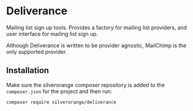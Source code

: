# Deliverance

Mailing list sign up tools. Provides a factory for mailing list providers,
and user interface for mailing list sign up.

Although Deliverance is written to be provider agnostic, MailChimp is the
only supported provider.

## Installation

Make sure the silverorange composer repository is added to the `composer.json`
for the project and then run:

```sh
composer require silverorange/deliverance
```
